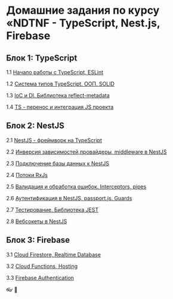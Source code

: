 # Домашние задания по курсу «NDTNF - TypeScript, Nest.js, Firebase

## Блок 1: TypeScript

1.1 [Начало работы с TypeScript, ESLint](001-TypeScript)

1.2 [Система типов TypeScript. ООП. SOLID](002-TypeScript)

1.3 [IoС и DI. Библиотека reflect-metadata](003-Ioc)

1.4 [TS - перенос и интеграция JS проекта](004-Migrate%20to%20Typescript)

## Блок 2: NestJS

2.1 [NestJS - фреймворк на TypeScript](005-nestjs)

2.2 [Инверсия зависимостей,провайдеры, middleware в NestJS](006-nestjs-ext)

2.3 [Подключение базы данных к NestJS](008-nestjs-db)

2.4 [Потоки RxJs](009-rxjs)

2.5 [Валидация и обработка ошибок. Interceptors, pipes](010-nestjs-validation)

2.6 [Аутентификация в NestJS, passport.js. Guards](011-nestjs-authentication)

2.7 [Тестирование. Библиотека JEST](012-Test-Jest)

2.8 [Вебсокеты в NestJS](016-websocket-NESTJS)

## Блок 3: Firebase

3.1 [Cloud Firestore, Realtime Database](013-Cloud-Firestore_Realtime-Database)

3.2 [Cloud Functions, Hosting](014-Cloud-Functions_Hosting)

3.3 [Firebase Authentication](015-Firebase-Authentication)

👓
👼
